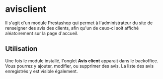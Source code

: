 # avisclient
Il s'agit d'un module Prestashop qui permet à l'administrateur du site de renseigner des avis des clients, afin qu'un de ceux-ci soit affiché aléatoirement sur la page d'accueil.

## Utilisation
Une fois le module installé, l'onglet **Avis client** apparait dans le backoffice. Vous pourrez y ajouter, modifier, ou supprimer des avis. La liste des avis enregistrés y est visible également.
